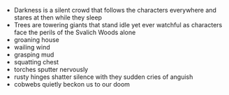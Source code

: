 - Darkness is a silent crowd that follows the characters everywhere and stares at then while they sleep
- Trees are towering giants that stand idle yet ever watchful as characters face the perils of the Svalich Woods alone
- groaning house 
- wailing wind
- grasping mud
- squatting chest
- torches sputter nervously
- rusty hinges shatter silence with they sudden cries of anguish
- cobwebs quietly beckon us  to our doom